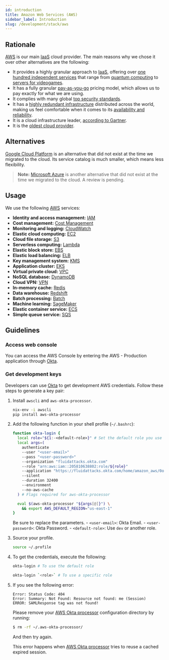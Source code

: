 ```yaml
---
id: introduction
title: Amazon Web Services (AWS)
sidebar_label: Introduction
slug: /development/stack/aws
---
```


## Rationale

[AWS][AWS] is our main [IaaS](https://en.wikipedia.org/wiki/Infrastructure_as_a_service)
cloud provider.
The main reasons why we chose it
over other alternatives
are the following:

- It provides a highly granular approach to [IaaS](https://en.wikipedia.org/wiki/Infrastructure_as_a_service),
  offering over [one hundred independent services][AWS]
  that range from [quantum computing](https://aws.amazon.com/braket)
  to [servers for videogames](https://aws.amazon.com/gamelift).
- It has a fully granular
  [pay-as-you-go](https://aws.amazon.com/pricing)
  pricing model,
  which allows us to pay exactly
  for what we are using.
- It complies with
  many global [top security standards](https://aws.amazon.com/compliance/programs/).
- It has a [highly redundant infrastructure](https://aws.amazon.com/about-aws/global-infrastructure/?hp=tile&tile=map)
  distributed across the world,
  making us feel comfortable
  when it comes to its [availability and reliability](https://status.aws.amazon.com/).
- It is a cloud infrastructure leader,
  [according to Gartner](https://www.c-sharpcorner.com/article/top-10-cloud-service-providers/).
- It is the [oldest cloud provider](https://www.techaheadcorp.com/blog/top-cloud-service-providers/#:~:text=Since%20AWS%20is%20the%20oldest,recently%20launched%20AWS%20Storage%20Gateway.).

## Alternatives

[Google Cloud Platform](https://cloud.google.com/gcp)
is an alternative
that did not exist at the time we migrated to the cloud.
Its service catalog is much smaller,
which means less flexibility.

> **Note:**
> [Microsoft Azure](https://azure.microsoft.com/en-us/)
> is another alternative
> that did not exist at the time we migrated to the cloud.
> A review is pending.

## Usage

We use the following [AWS][AWS] services:

- **Identity and access management:** [IAM](/development/stack/aws/iam/)
- **Cost management:** [Cost Management](/development/stack/aws/cost-management/)
- **Monitoring and logging:** [CloudWatch](/development/stack/aws/cloudwatch/)
- **Elastic cloud computing:** [EC2](/development/stack/aws/ec2/)
- **Cloud file storage:** [S3](/development/stack/aws/s3/)
- **Serverless computing:** [Lambda](/development/stack/aws/lambda/)
- **Elastic block store:** [EBS](/development/stack/aws/ebs/)
- **Elastic load balancing:** [ELB](/development/stack/aws/elb/)
- **Key management system:** [KMS](/development/stack/aws/kms/)
- **Application cluster:** [EKS](/development/stack/aws/eks/)
- **Virtual private cloud:** [VPC](/development/stack/aws/vpc/)
- **NoSQL database:** [DynamoDB](/development/stack/aws/dynamodb/)
- **Cloud VPN:** [VPN](/development/stack/aws/vpn/)
- **In-memory cache:** [Redis](/development/stack/aws/redis/)
- **Data warehouse:** [Redshift](/development/stack/aws/redshift/)
- **Batch processing:** [Batch](/development/stack/aws/batch/)
- **Machine learning:** [SageMaker](/development/stack/aws/sagemaker/)
- **Elastic container service:** [ECS](https://aws.amazon.com/ecs/)
- **Simple queue service:** [SQS](https://aws.amazon.com/sqs/)

## Guidelines

### Access web console

You can access the AWS Console
by entering the AWS - Production application
through [Okta](/development/stack/okta).

### Get development keys

Developers can use [Okta](/development/stack/okta)
to get development AWS credentials.
Follow these steps
to generate a key pair:

1. Install `awscli` and `aws-okta-processor`.

    ```bash
    nix-env -i awscli
    pip install aws-okta-processor
    ```

1. Add the following function
   in your shell profile (`~/.bashrc`):

    ```bash
    function okta-login {
      local role="${1:-<default-role>}" # Set the default role you use the most
      local args=(
        authenticate
        --user "<user-email>"
        --pass "<user-password>"
        --organization "fluidattacks.okta.com"
        --role "arn:aws:iam::205810638802:role/${role}"
        --application "https://fluidattacks.okta.com/home/amazon_aws/0oa9ahz3rfx1SpStS357/272"
        --silent
        --duration 32400
        --environment
        --no-aws-cache
      ) # Flags required for aws-okta-processor

      eval $(aws-okta-processor "${args[@]}") \
        && export AWS_DEFAULT_REGION="us-east-1"
    }
    ```

    Be sure to replace the parameters.
        - `<user-email>`: Okta Email.
        - `<user-password>`: Okta Password.
        - `<default-role>`: Use `dev` or another role.

1. Source your profile.

    ```bash
    source ~/.profile
    ```

1. To get the credentials,
   execute the following:

    ```bash
    okta-login # To use the default role
    ```

    ```bash
    okta-login `<role>` # To use a specific role
    ```

1. If you see the following error:

    ```
    Error: Status Code: 404
    Error: Summary: Not Found: Resource not found: me (Session)
    ERROR: SAMLResponse tag was not found!
    ```

    Please remove your [AWS Okta processor](https://github.com/godaddy/aws-okta-processor)
    configuration directory by running:

    ```bash
    $ rm -rf ~/.aws-okta-processor/
    ```

    And then try again.

    This error happens when
    [AWS Okta processor](https://github.com/godaddy/aws-okta-processor)
    tries to reuse a cached expired session.

[AWS]: https://aws.amazon.com/
